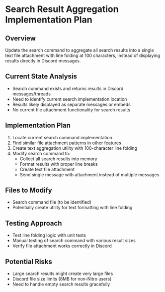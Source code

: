 # Search Result Aggregation Implementation Plan

## Overview
Update the search command to aggregate all search results into a single text file attachment with line folding at 100 characters, instead of displaying results directly in Discord messages.

## Current State Analysis
- Search command exists and returns results in Discord messages/threads
- Need to identify current search implementation location
- Results likely displayed as separate messages or embeds
- No current file attachment functionality for search results

## Implementation Plan
1. Locate current search command implementation
2. Find similar file attachment patterns in other features
3. Create text aggregation utility with 100-character line folding
4. Modify search command to:
   - Collect all search results into memory
   - Format results with proper line breaks
   - Create text file attachment
   - Send single message with attachment instead of multiple messages

## Files to Modify
- Search command file (to be identified)
- Potentially create utility for text formatting with line folding

## Testing Approach
- Test line folding logic with unit tests
- Manual testing of search command with various result sizes
- Verify file attachment works correctly in Discord

## Potential Risks
- Large search results might create very large files
- Discord file size limits (8MB for non-Nitro users)
- Need to handle empty search results gracefully